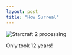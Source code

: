 ```yaml
---
layout: post
title: "How Surreal"
---
```

![Starcraft 2 processing](http://img.skitch.com/20100722-x5ifw6y2563u8c87dt5pifk3bp.png)

Only took 12 years!